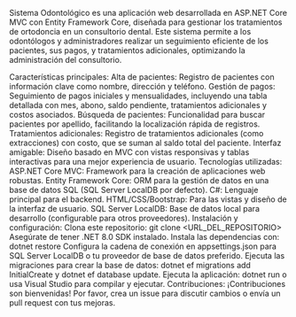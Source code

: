Sistema Odontológico es una aplicación web desarrollada en ASP.NET Core MVC con Entity Framework Core, diseñada para gestionar los tratamientos de ortodoncia en un consultorio dental. Este sistema permite a los odontólogos y administradores realizar un seguimiento eficiente de los pacientes, sus pagos, y tratamientos adicionales, optimizando la administración del consultorio.

Características principales:
Alta de pacientes: Registro de pacientes con información clave como nombre, dirección y teléfono.
Gestión de pagos: Seguimiento de pagos iniciales y mensualidades, incluyendo una tabla detallada con mes, abono, saldo pendiente, tratamientos adicionales y costos asociados.
Búsqueda de pacientes: Funcionalidad para buscar pacientes por apellido, facilitando la localización rápida de registros.
Tratamientos adicionales: Registro de tratamientos adicionales (como extracciones) con costo, que se suman al saldo total del paciente.
Interfaz amigable: Diseño basado en MVC con vistas responsivas y tablas interactivas para una mejor experiencia de usuario.
Tecnologías utilizadas:
ASP.NET Core MVC: Framework para la creación de aplicaciones web robustas.
Entity Framework Core: ORM para la gestión de datos en una base de datos SQL (SQL Server LocalDB por defecto).
C#: Lenguaje principal para el backend.
HTML/CSS/Bootstrap: Para las vistas y diseño de la interfaz de usuario.
SQL Server LocalDB: Base de datos local para desarrollo (configurable para otros proveedores).
Instalación y configuración:
Clona este repositorio: git clone <URL_DEL_REPOSITORIO>
Asegúrate de tener .NET 8.0 SDK instalado.
Instala las dependencias con: dotnet restore
Configura la cadena de conexión en appsettings.json para SQL Server LocalDB o tu proveedor de base de datos preferido.
Ejecuta las migraciones para crear la base de datos: dotnet ef migrations add InitialCreate y dotnet ef database update.
Ejecuta la aplicación: dotnet run o usa Visual Studio para compilar y ejecutar.
Contribuciones:
¡Contribuciones son bienvenidas! Por favor, crea un issue para discutir cambios o envía un pull request con tus mejoras.



